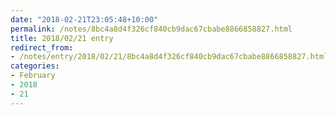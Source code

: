 ```yaml
---
date: "2018-02-21T23:05:48+10:00"
permalink: /notes/8bc4a8d4f326cf840cb9dac67cbabe8866858827.html
title: 2018/02/21 entry
redirect_from:
- /notes/entry/2018/02/21/8bc4a8d4f326cf840cb9dac67cbabe8866858827.html
categories:
- February
- 2018
- 21
---
```

